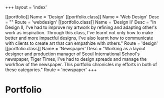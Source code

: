 +++
layout = 'index'

[[portfolio]]
	Name = 'Design'
	[[portfolio.class]]
		Name = 'Web Design'
		Desc = ""
		Route = 'webdesign'
	[[portfolio.class]]
		Name = 'Design II'
		Desc = "In Design II, I've had to improve my artwork by refining and adapting other's work as inspiration. Through this class, I've learnt not only how to make better and more impactful designs, I've also learnt how to communicate with clients to create art that can empathize with others."
		Route = 'design'
	[[portfolio.class]]
		Name = 'Newspaper'
		Desc = "Working as a layout designer and production manager of Seoul International School's newspaper, Tiger Times, I've had to design spreads and manage the workflow of the newspaper. This portfolio chronicles my efforts in both of these categories."
		Route = 'newspaper'
+++

# Portfolio


